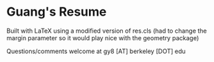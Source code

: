 Guang's Resume
=======================

Built with LaTeX using a modified version of res.cls (had to change the margin parameter so it
would play nice with the geometry package)

Questions/comments welcome at gy8 [AT] berkeley [DOT] edu
